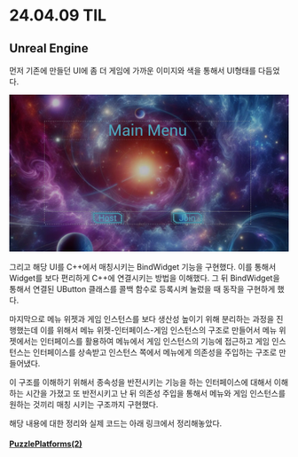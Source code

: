 # 24.04.09 TIL

## Unreal Engine

먼저 기존에 만들던 UI에 좀 더 게임에 가까운 이미지와 색을 통해서 UI형태를 다듬었다.

![13](/Assets/Images/Unreal/실습/PuzzlePlatforms/13.png)

그리고 해당 UI를 C++에서 매칭시키는 BindWidget 기능을 구현했다. 이를 통해서 Widget를 보다 편리하게 C++에 연결시키는 방법을 이해했다. 그 뒤 BindWidget을 통해서 연결된 UButton 클래스를 콜백 함수로 등록시켜 눌렀을 때 동작을 구현하게 했다.

마지막으로 메뉴 위젯과 게임 인스턴스를 보다 생산성 높이기 위해 분리하는 과정을 진행했는데 이를 위해서 메뉴 위젯-인터페이스-게임 인스턴스의 구조로 만들어서 메뉴 위젯에서는 인터페이스를 활용하여 메뉴에서 게임 인스턴스의 기능에 접근하고 게임 인스턴스는 인터페이스를 상속받고 인스턴스 쪽에서 메뉴에게 의존성을 주입하는 구조로 만들어냈다.

이 구조를 이해하기 위해서 종속성을 반전시키는 기능을 하는 인터페이스에 대해서 이해하는 시간을 가졌고 또 반전시키고 난 뒤 의존성 주입을 통해서 메뉴와 게임 인스턴스를 원하는 것끼리 매칭 시키는 구조까지 구현했다.

해당 내용에 대한 정리와 실제 코드는 아래 링크에서 정리해놓았다.

#### [PuzzlePlatforms(2)](</Unreal%20Engine/실습/PuzzlePlatforms/PuzzlePlatforms(2).md>)
